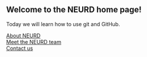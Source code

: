 ## Welcome to the NEURD home page! 

Today we will learn how to use git and GitHub. 


[About NEURD](http://neurds.github.io/about)
<br>
[Meet the NEURD team](http://neurds.github.io/team)
<br>
[Contact us](http://neurds.github.io/contact)




